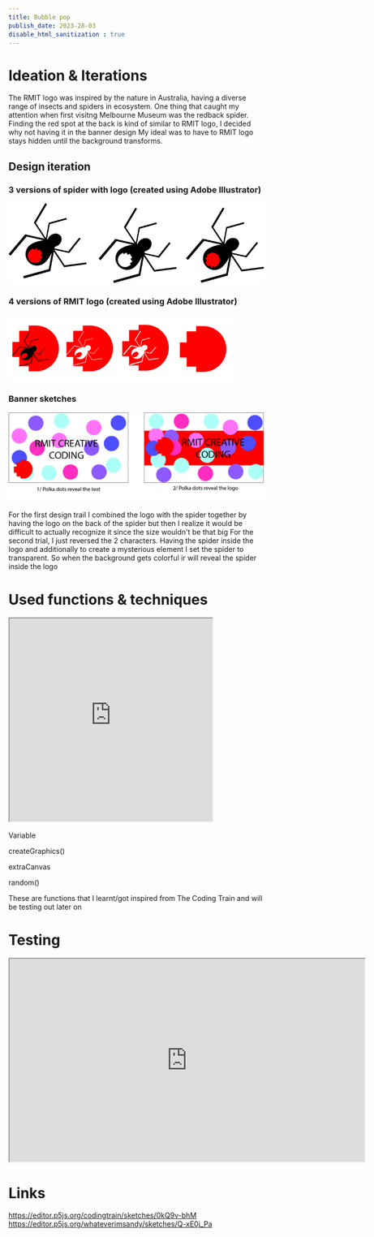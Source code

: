 ```yaml
---
title: Bubble pop
publish_date: 2023-28-03
disable_html_sanitization : true
---
```

# Ideation & Iterations
The RMIT logo was inspired by the nature in Australia, having a diverse range of insects and spiders in ecosystem. One thing that caught my attention when first visitng Melbourne Museum was the redback spider. Finding the red spot at the back is kind of similar to RMIT logo, I decided why not having it in the banner design 
My ideal was to have to RMIT logo stays hidden until the background transforms.

## Design iteration

### 3 versions of spider with logo (created using Adobe Illustrator)
![3 versions of RMIT logo](./image/spider.png) 
### 4 versions of RMIT logo (created using Adobe Illustrator)
![4 versions of RMIT logo](./image/logo.png) 
### Banner sketches
![sketch](./image/sketch1.png) 

For the first design trail I combined the logo with the spider together by having the logo on the back of the spider but then I realize it would be difficult to actually recognize it since the size wouldn't be that big
For the second trial, I just reversed the 2 characters. Having the spider inside the logo and additionally to create a mysterious element I set the spider to transparent. So when the background gets colorful ir will reveal the spider inside the logo 


# Used functions & techniques

<iframe width="400" height="400"src="https://editor.p5js.org/codingtrain/full/0kQ9v-bhM"></iframe>

Variable

createGraphics()

extraCanvas

random()

These are functions that I learnt/got inspired from The Coding Train and will be testing out later on

# Testing

<iframe width="700" height="400"src="https://editor.p5js.org/whateverimsandy/full/Q-xE0j_Pa"></iframe> 


# Links
https://editor.p5js.org/codingtrain/sketches/0kQ9v-bhM
https://editor.p5js.org/whateverimsandy/sketches/Q-xE0j_Pa 



